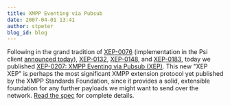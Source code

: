 ```yaml
---
title: XMPP Eventing via Pubsub
date: 2007-04-01 13:41
author: stpeter
blog_id: blog
---
```


Following in the grand tradition of [XEP-0076](http://www.xmpp.org/extensions/xep-0076.html) (implementation in the Psi client [announced today](http://el-tramo.be/blog/malicious-stanzas)), [XEP-0132](http://www.xmpp.org/extensions/xep-0132.html), [XEP-0148](http://www.xmpp.org/extensions/xep-0148.html), and [XEP-0183](http://www.xmpp.org/extensions/xep-0183.html), today we published [XEP-0207: XMPP Eventing via Pubsub (XEP)](http://www.xmpp.org/extensions/xep-0207.html). This new "XEP XEP" is perhaps the most significant XMPP extension protocol yet published by the XMPP Standards Foundation, since it provides a solid, extensible foundation for any further payloads we might want to send over the network. [Read the spec](http://www.xmpp.org/extensions/xep-0207.html) for complete details.
